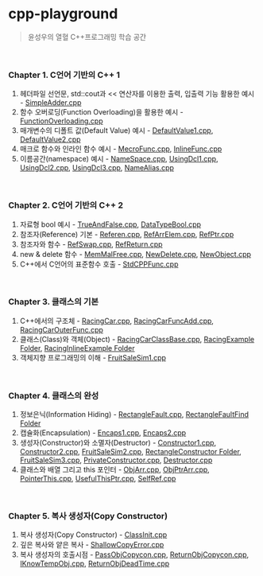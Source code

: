# cpp-playground
> 윤성우의 열혈 C++프로그래밍 학습 공간
<br/> 

### Chapter 1. C언어 기반의 C++ 1
1. 헤더파일 선언문, std::cout과 << 연산자를 이용한 출력, 입출력 기능 활용한 예시 - [SimpleAdder.cpp](https://github.com/je-s0n/cpp-playground/blob/main/cp1/SimpleAdder.cpp)
2. 함수 오버로딩(Function Overloading)을 활용한 예시 - [FunctionOverloading.cpp](https://github.com/je-s0n/cpp-playground/blob/main/cp1/FunctionOverloading.cpp)
3. 매개변수의 디폴트 값(Default Value) 예시 - [DefaultValue1.cpp](https://github.com/je-s0n/cpp-playground/blob/main/cp1/DefaultValue1.cpp), [DefaultValue2.cpp](https://github.com/je-s0n/cpp-playground/blob/main/cp1/DefaultValue2.cpp)
4. 매크로 함수와 인라인 함수 예시 - [MecroFunc.cpp](https://github.com/je-s0n/cpp-playground/blob/main/cp1/MecroFunc.cpp), [InlineFunc.cpp](https://github.com/je-s0n/cpp-playground/blob/main/cp1/InlineFunc.cpp)
5. 이름공간(namespace) 예시 - [NameSpace.cpp](https://github.com/je-s0n/cpp-playground/blob/main/cp1/NameSpace.cpp), [UsingDcl1.cpp](https://github.com/je-s0n/cpp-playground/blob/main/cp1/UsingDcl1.cpp), [UsingDcl2.cpp](https://github.com/je-s0n/cpp-playground/blob/main/cp1/UsingDcl2.cpp), [UsingDcl3.cpp](https://github.com/je-s0n/cpp-playground/blob/main/cp1/UsingDcl3.cpp), [NameAlias.cpp](https://github.com/je-s0n/cpp-playground/blob/main/cp1/NameAlias.cpp)
<br/>

### Chapter 2. C언어 기반의 C++ 2
1. 자료형 bool 예시 - [TrueAndFalse.cpp](https://github.com/je-s0n/cpp-playground/blob/main/cp2/TrueAndFalse.cpp), [DataTypeBool.cpp](https://github.com/je-s0n/cpp-playground/blob/main/cp2/DataTypeBool.cpp)
2. 참조자(Reference) 기본 - [Referen.cpp](https://github.com/je-s0n/cpp-playground/blob/main/cp2/Referen.cpp), [RefArrElem.cpp](https://github.com/je-s0n/cpp-playground/blob/main/cp2/RefArrElem.cpp), [RefPtr.cpp](https://github.com/je-s0n/cpp-playground/blob/main/cp2/RefPtr.cpp)
3. 참조자와 함수 - [RefSwap.cpp](https://github.com/je-s0n/cpp-playground/blob/main/cp2/RefSwap.cpp), [RefReturn.cpp](https://github.com/je-s0n/cpp-playground/blob/main/cp2/RefReturn.cpp)
4. new & delete 함수 - [MemMalFree.cpp](https://github.com/je-s0n/cpp-playground/blob/main/cp2/MemMalFree.cpp), [NewDelete.cpp](https://github.com/je-s0n/cpp-playground/blob/main/cp2/NewDelete.cpp), [NewObject.cpp](https://github.com/je-s0n/cpp-playground/blob/main/cp2/NewObject.cpp)
5. C++에서 C언어의 표준함수 호출 - [StdCPPFunc.cpp](https://github.com/je-s0n/cpp-playground/blob/main/cp2/StdCPPFunc.cpp)
<br/>

### Chapter 3. 클래스의 기본
1) C++에서의 구조체 - [RacingCar.cpp](https://github.com/je-s0n/cpp-playground/blob/main/cp3/RacingCar.cpp), [RacingCarFuncAdd.cpp](https://github.com/je-s0n/cpp-playground/blob/main/cp3/RacingCarFuncAdd.cpp), [RacingCarOuterFunc.cpp](https://github.com/je-s0n/cpp-playground/blob/main/cp3/RacingCarOuterFunc.cpp)
2) 클래스(Class)와 객체(Object) - [RacingCarClassBase.cpp](https://github.com/je-s0n/cpp-playground/blob/main/cp3/RacingCarClassBase.cpp), [RacingExample Folder](https://github.com/je-s0n/cpp-playground/tree/main/cp3/RacingExample), [RacingInlineExample Folder](https://github.com/je-s0n/cpp-playground/tree/main/cp3/RacingInlineExample)
3) 객체지향 프로그래밍의 이해 - [FruitSaleSim1.cpp](https://github.com/je-s0n/cpp-playground/blob/main/cp3/FruitSaleSim1.cpp)
<br/>

### Chapter 4. 클래스의 완성
1) 정보은닉(Information Hiding) - [RectangleFault.cpp](https://github.com/je-s0n/cpp-playground/blob/main/cp4/RectangleFault.cpp), [RectangleFaultFind Folder](https://github.com/je-s0n/cpp-playground/tree/main/cp4/RectangleFaultFind)
2) 캡슐화(Encapsulation) - [Encaps1.cpp](https://github.com/je-s0n/cpp-playground/blob/main/cp4/Encaps1.cpp), [Encaps2.cpp](https://github.com/je-s0n/cpp-playground/blob/main/cp4/Encaps2.cpp)
3) 생성자(Constructor)와 소멸자(Destructor) - [Constructor1.cpp](https://github.com/je-s0n/cpp-playground/blob/main/cp4/Constructor1.cpp), [Constructor2.cpp](https://github.com/je-s0n/cpp-playground/blob/main/cp4/Constructor2.cpp), [FruitSaleSim2.cpp](https://github.com/je-s0n/cpp-playground/blob/main/cp4/FruitSaleSim2.cpp), [RectangleConstructor Folder](https://github.com/je-s0n/cpp-playground/tree/main/cp4/RectangleConstructor), [FruitSaleSim3.cpp](https://github.com/je-s0n/cpp-playground/blob/main/cp4/FruitSaleSim3.cpp), [PrivateConstructor.cpp](https://github.com/je-s0n/cpp-playground/blob/main/cp4/PrivateConstructor.cpp), [Destructor.cpp](https://github.com/je-s0n/cpp-playground/blob/main/cp4/Destructor.cpp)
4) 클래스와 배열 그리고 this 포인터 - [ObjArr.cpp](https://github.com/je-s0n/cpp-playground/blob/main/cp4/ObjArr.cpp), [ObjPtrArr.cpp](https://github.com/je-s0n/cpp-playground/blob/main/cp4/ObjPtrArr.cpp), [PointerThis.cpp](https://github.com/je-s0n/cpp-playground/blob/main/cp4/PointerThis.cpp), [UsefulThisPtr.cpp](https://github.com/je-s0n/cpp-playground/blob/main/cp4/UsefulThisPtr.cpp), [SelfRef.cpp](https://github.com/je-s0n/cpp-playground/blob/main/cp4/SelfRef.cpp)
<br/>

### Chapter 5. 복사 생성자(Copy Constructor)
1) 복사 생성자(Copy Constructor) - [ClassInit.cpp](https://github.com/je-s0n/cpp-playground/blob/main/cp5/ClassInit.cpp)
2) 깊은 복사와 얕은 복사 - [ShallowCopyError.cpp](https://github.com/je-s0n/cpp-playground/blob/main/cp5/ShallowCopyError.cpp)
3) 복사 생성자의 호출시점 - [PassObjCopycon.cpp](https://github.com/je-s0n/cpp-playground/blob/main/cp5/PassObjCopycon.cpp), [ReturnObjCopycon.cpp](https://github.com/je-s0n/cpp-playground/blob/main/cp5/ReturnObjCopycon.cpp), [IKnowTempObj.cpp](https://github.com/je-s0n/cpp-playground/blob/main/cp5/IKnowTempObj.cpp), [ReturnObjDeadTime.cpp](https://github.com/je-s0n/cpp-playground/blob/main/cp5/ReturnObjDeadTime.cpp) 
